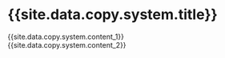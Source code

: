# {{site.data.copy.system.title}}
{{site.data.copy.system.content_1}}
<br>
{{site.data.copy.system.content_2}}
